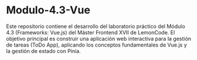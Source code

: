 # Modulo-4.3-Vue
Este repositorio contiene el desarrollo del laboratorio práctico del Módulo 4.3 (Frameworks: Vue.js) del Máster Frontend XVII de LemonCode. El objetivo principal es construir una aplicación web interactiva para la gestión de tareas (ToDo App), aplicando los conceptos fundamentales de Vue.js y la gestión de estado con Pinia.
